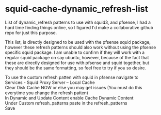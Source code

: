 # squid-cache-dynamic_refresh-list
List of dynamic_refresh patterns to use with squid3, and pfsense, I had a hard time finding things online, so I figured I'd make a collaborative github repo for just this purpose.

This list, is directly designed to be used with the pfsense squid package, however these refresh patterns should also work without using the pfsense specific squid package.
I am unable to confirm if they will work with a regular squid package on say ubuntu, however, because of the fact that these are directly designed for use with pfsense and squid together, but they should be the same formatting, so feel free to try if you so desire.

To use the custom refresh patten with squid in pfsense navigate to  
Services - Squid Proxy Server – Local Cache  
Clear Disk Cache NOW or else you may get issues (You must do this everytime you change the refresh patten)  
In Dynamic and Update Content enable Cache Dynamic Content  
Under Custom refresh_patterns paste in the refresh_patterns  
Save 
